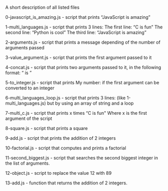 A short description of all listed files

0-javascript_is_amazing.js - script that prints “JavaScript is amazing”

1-multi_languages.js - script that prints 3 lines:
The first line: “C is fun”
The second line: “Python is cool”
The third line: “JavaScript is amazing”

2-arguments.js - script that prints a message depending of the number of arguments passed

3-value_argument.js - script that prints the first argument passed to it

4-concat.js - script that prints two arguments passed to it, in the following format: “ is ”

5-to_integer.js - script that prints My number: <first argument converted in integer> if the first argument can be converted to an integer

6-multi_languages_loop.js - script that prints 3 lines: (like 1-multi_languages.js) but by using an array of string and a loop

7-multi_c.js - script that prints x times “C is fun" Where x is the first argument of the script

8-square.js - script that prints a square

9-add.js - script that prints the addition of 2 integers

10-factorial.js - script that computes and prints a factorial

11-second_biggest.js - script that searches the second biggest integer in the list of arguments.

12-object.js -  script to replace the value 12 with 89

13-add.js - function that returns the addition of 2 integers.